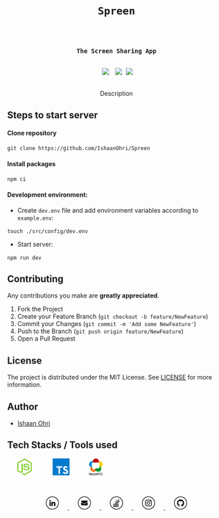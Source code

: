 <code>
  <h1 align="center">Spreen</h1>
  <h3 align="center">The Screen Sharing App</h3>
</code>

<div align="center">
  <img src="https://img.shields.io/github/repo-size/IshaanOhri/Spreen?logo=github" hspace="5">
  <img src="https://img.shields.io/github/license/IshaanOhri/Spreen" hspace="5">
  <img src="https://img.shields.io/github/last-commit/IshaanOhri/Spreen?logo=git">
</div>

<br>

<p align="center">
Description
</p>

## Steps to start server

#### Clone repository

```
git clone https://github.com/IshaanOhri/Spreen
```

#### Install packages

```
npm ci
```

#### Development environment:

- Create `dev.env` file and add environment variables according to `example.env`:

```
touch ./src/config/dev.env
```

- Start server:

```
npm run dev
```

## Contributing

Any contributions you make are **greatly appreciated**.

1. Fork the Project
2. Create your Feature Branch (`git checkout -b feature/NewFeature`)
3. Commit your Changes (`git commit -m 'Add some NewFeature'`)
4. Push to the Branch (`git push origin feature/NewFeature`)
5. Open a Pull Request

## License

The project is distributed under the MIT License. See [LICENSE](https://github.com/IshaanOhri/Spreen/blob/master/LICENSE) for more information.

## Author

- [Ishaan Ohri](https://github.com/IshaanOhri)

## Tech Stacks / Tools used

<p>
  <img src="https://github.com/IshaanOhri/IshaanOhri/blob/master/assets/nodejs.png" height=40 hspace=20>
  <img src="https://github.com/IshaanOhri/IshaanOhri/blob/master/assets/typescript.png" height=40 hspace=20>
  <img src="https://github.com/IshaanOhri/IshaanOhri/blob/master/assets/webrtc.png" height=40 hspace=20>
</p>

<br>

<p align="center">
  <a href="https://www.linkedin.com/in/ishaanohri/">
    <img src="https://github.com/IshaanOhri/IshaanOhri/blob/master/assets/linkedin.png" width="30" height="30" hspace="20">
  </a>

  <a href="mailto:ishaan99ohri@gmail.com">
    <img src="https://github.com/IshaanOhri/IshaanOhri/blob/master/assets/mail.png" width="30" height="30" hspace="20">
  </a>

  <a href="https://stackoverflow.com/users/11712463/ishaan-ohri">
    <img src="https://github.com/IshaanOhri/IshaanOhri/blob/master/assets/stackoverflow.png" width="30" height="30" hspace="20">
  </a>

  <a href="https://www.instagram.com/ohri_8/">
    <img src="https://github.com/IshaanOhri/IshaanOhri/blob/master/assets/instagram.png" width="30" height="30" hspace="20">
  </a>

  <a href="https://github.com/IshaanOhri">
    <img src="https://github.com/IshaanOhri/IshaanOhri/blob/master/assets/github.png" width="30" height="30" hspace="20">
  </a>
</p>
